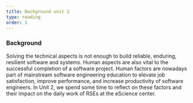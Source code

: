 ```yaml
---
title: Background unit 2 
type: reading
order: 1 
---
```


### Background 
Solving the technical aspects is not enough to build reliable, enduring, resilient software and systems. Human aspects are also vital to the successful completion of a software project. Human factors are nowadays part of mainstream software engineering education to elevate job satisfaction, improve performance, and increase productivity of software engineers. In Unit 2, we spend some time to reflect on these factors and their impact on the daily work of RSEs at the eScience center.
